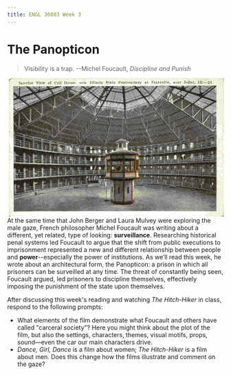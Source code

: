```yaml
---
title: ENGL 30803 Week 3
---
```

# The Panopticon

> Visibility is a trap. --Michel Foucault, *Discipline and Punish*

<img src="/panopticon.png" alt="A postcard showing a prison built in the style of Bentham's Panopticon." style="float:right" >

At the same time that John Berger and Laura Mulvey were exploring the male gaze, French philosopher Michel Foucault was writing about a different, yet related, type of looking: **surveillance**. Researching historical penal systems led Foucault to argue that the shift from public executions to imprisonment represented a new and different relationship between people and **power**--especially the power of institutions. As we’ll read this week, he wrote about an architectural form, the Panopticon: a prison in which all prisoners can be surveilled at any time. The threat of constantly being seen, Foucault argued, led prisoners to discipline themselves, effectively imposing the punishment of the state upon themselves.

After discussing this week's reading and watching *The Hitch-Hiker* in class, respond to the following prompts:

- What elements of the film demonstrate what Foucault and others have called "carceral society"? Here you might think about the plot of the film, but also the settings, characters, themes, visual motifs, props, sound—even the car our main characters drive.
- *Dance, Girl, Dance* is a film about women; *The Hitch-Hiker* is a film about men. Does this change how the films illustrate and comment on the gaze?